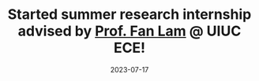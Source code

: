 ---
# title: >-
#     AI-Powered Robot Chef Wins International Culinary Competition
#     <span class="badge badge-pill badge-info">Featured</span>
# date: 2023-09-05 18:30:00 +0200
title: "Started summer research internship advised by [Prof. Fan Lam](https://lam.bioengineering.illinois.edu/) @ <strong>UIUC ECE!</strong>"
date: 2023-07-17
---